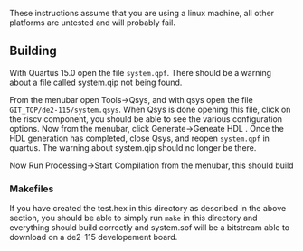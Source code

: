 
These instructions assume that you are using a linux machine, all other platforms are untested and will probably fail.

## Building

With Quartus 15.0 open the file `system.qpf`. There should be a warning about a file called system.qip not being found.

From the menubar open Tools->Qsys, and with qsys open the file `GIT_TOP/de2-115/system.qsys`. When Qsys is done opening this file, click on the riscv component,
you should be able to see the various configuration options. Now from the menubar, click Generate->Geneate HDL .
Once the HDL generation has completed, close Qsys, and reopen `system.qpf` in quartus. The warning about system.qip should no longer be there.

Now Run Processing->Start Compilation from the menubar, this should build

### Makefiles

If you have created the test.hex in this directory as described in the above section,
you should be able to simply run `make` in this directory and everything
should build correctly and system.sof will be a bitstream able to download on a de2-115 developement board.
